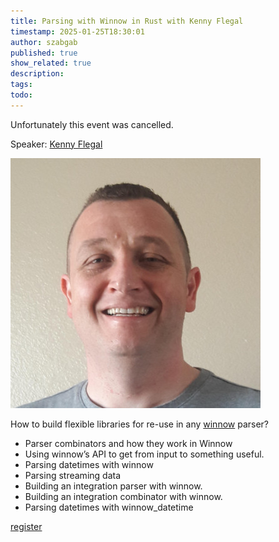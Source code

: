 ```yaml
---
title: Parsing with Winnow in Rust with Kenny Flegal
timestamp: 2025-01-25T18:30:01
author: szabgab
published: true
show_related: true
description:
tags:
todo:
---
```


Unfortunately this event was cancelled.

Speaker: [Kenny Flegal](https://www.linkedin.com/in/kflegal/)

![Kenny Flegal](images/kenny-flegal.jpeg)


How to build flexible libraries for re-use in any [winnow](https://crates.io/crates/winnow) parser?

* Parser combinators and how they work in Winnow
* Using winnow’s API to get from input to something useful.
* Parsing datetimes with winnow
* Parsing streaming data
* Building an integration parser with winnow.
* Building an integration combinator with winnow.
* Parsing datetimes with winnow_datetime

<a class="button is-primary" href="https://www.meetup.com/code-mavens/events/305793122/">register</a>
